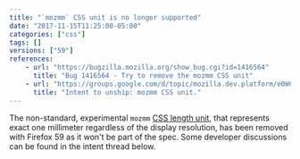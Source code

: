 ```yaml
---
title: "`mozmm` CSS unit is no longer supported"
date: "2017-11-15T11:25:00-05:00"
categories: ["css"]
tags: []
versions: ["59"]
references:
    - url: "https://bugzilla.mozilla.org/show_bug.cgi?id=1416564"
      title: "Bug 1416564 - Try to remove the mozmm CSS unit"
    - url: "https://groups.google.com/d/topic/mozilla.dev.platform/e0WCxTT2lEk/discussion"
      title: "Intent to unship: mozmm CSS unit."
---
```

The non-standard, experimental `mozmm` [CSS length unit](https://developer.mozilla.org/en-US/docs/Web/CSS/length), that represents exact one millimeter regardless of the display resolution, has been removed with Firefox 59 as it won't be part of the spec. Some developer discussions can be found in the intent thread below.
